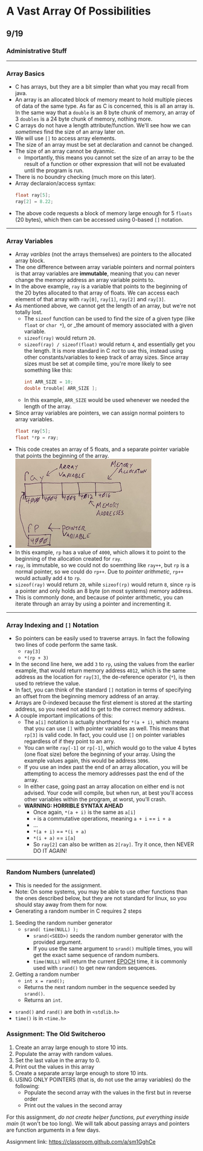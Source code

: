 # A Vast Array Of Possibilities
## 9/19

### Administrative Stuff
---

### Array Basics
 * C has arrays, but they are a bit simpler than what you may recall from java.
 * An array is an allocated block of memory meant to hold multiple pieces of data of the same type. As far as C is concerned, this is all an array is. In the same way that a `double` is an 8 byte chunk of memory, an array of 3 `doubles` is a 24 byte chunk of memory, nothing more.
 * C arrays do not have a length attribute/function. We'll see how we can _sometimes_ find the size of an array later on.
 * We will use `[]` to access array elements.
 * The size of an array must be set at declaration and cannot be changed.
 * The size of an array cannot be dyanmic.
   * Importantly, this means you cannot set the size of an array to be the result of a function or other expression that will not be evaluated until the program is run.
 * There is no boundry checking (much more on this later).
 * Array declaraion/access syntax:
   ```C
   float ray[5];
   ray[2] = 8.22;
   ```
 * The above code requests a block of memory large enough for 5 `floats` (20 bytes), which then can be accessed using 0-based `[]` notation.
---

### Array Variables
 * Array _varibles_ (not the arrays themselves) are pointers to the allocated array block.
 * The one difference between array variable pointers and normal pointers is that array variables are __immutable__, meaning that you can never change the memory address an array variable points to.
 * In the above example, `ray` is a variable that points to the beginning of the 20 bytes allocated to that array of floats. We can access each element of that array with `ray[0]`, `ray[1]`, `ray[2]` and `ray[3]`.
 * As mentioned above, we cannot get the length of an array, but we're not totally lost.
   * The `sizeof` function can be used to find the size of a given type (like `float` or `char *`), or _the amount of memory associated with a given variable.
   * `sizeof(ray)` would return `20`.
   * `sizeof(ray) / sizeof(float)` would return `4`, and essentially get you the length. It is more standard in C _not_ to use this, instead using other constants/variables to keep track of array sizes. Since array sizes must be set at compile time, you're more likely to see something like this:
     ```C
     int ARR_SIZE = 10;
     double trouble[ ARR_SIZE ];
     ```
   * In this example, `ARR_SIZE` would be used whenever we needed the length of the array.
 * Since array variables are pointers, we can assign normal pointers to array variables.
   ```C
   float ray[5];
   float *rp = ray;
   ```
 * This code creates an array of 5 floats, and a separate pointer variable that points the beginning of the array.
 * ![Array / Pointer](img/09_01_vars.jpg)
 * In this example, `rp` has a value of `4000`, which allows it to point to the beginning of the allocation created for `ray`.
 * `ray`, is immutable, so we could not do soemthing like `ray++`, but `rp` is a normal pointer, so we could do `rp++`. Due to _pointer arithmetic_, `rp++` would actually add `4` to `rp`.
 * `sizeof(ray)` would return `20`, while `sizeof(rp)` would return `8`, since `rp` is a pointer and only holds an 8 byte (on most systems) memory address.
 * This is commonly done, and because of pointer arithmetic, you can iterate through an array by using a pointer and incrementing it.
---

### Array Indexing and `[]` Notation
 * So pointers can be easily used to traverse arrays. In fact the following two lines of code perform the same task.
   * `ray[3]`
   * `*(rp + 3)`
 * In the second line here, we add `3` to `rp`, using the values from the earlier example, that would return memory address `4012`, which is the same address as the location for `ray[3]`, the de-reference operator (`*`), is then used to retrieve the value.
 * In fact, you can think of the standard `[]` notation in terms of specifying an offset from the beginning memory address of an array.
 * Arrays are 0-indexed because the first element is stored at the starting address, so you need not add to get to the correct memory address.
 * A couple important implications of this:
   * The `a[i]` notation is actually shorthand for `*(a + i)`, which means that you can use `[]` with pointer variables as well. This means that `rp[3]` is valid code. In fact, you could use `[]` on pointer variables regardless of if they point to an arry.
   * You can write `ray[-1]` or `rp[-1]`, which would go to the value 4  bytes (one float size) before the beginning of your array. Using the example values again, this would be address `3096`.
   * If you use an index past the end of an array allocation, you will be attempting to access the memory addresses past the end of the array.
   * In either case, going past an array allocation on either end is not advised. Your code will compile, but when run, at best you'll access other variables within the program, at worst, you'll crash.
   * __WARNING: HORRIBLE SYNTAX AHEAD__
     * Once again, `*(a + i)` is the same as `a[i]`
     * `+` is a commutative operations, meaning `a + i` == `i + a`
     * ...
     * `*(a + i)` == `*(i + a)`
     * `*(i + a)` == `i[a]`
     * So `ray[2]` can also be written as `2[ray]`. Try it once, then NEVER DO IT AGAIN!
---

### Random Numbers (unrelated)
 * This is needed for the assignment.
 * Note: On some systems, you may be able to use other functions than the ones described below, but they are not standard for linux, so you should stay away from them for now.
 * Generating a random number in C requires 2 steps
 1. Seeding the random number generator
    * `srand( time(NULL) );`
      * `srand(<SEED>)` seeds the random number generator with the provided argument.
      * If you use the same argument to `srand()` multiple times, you will get the exact same sequence of random numbers.
      * `time(NULL)` will return the current [EPOCH](https://www.epochconverter.com) time, it is commonly used with `srand()` to get new random sequences.
 2. Getting a random number
    * `int x = rand();`
    * Returns the next random number in the sequence seeded by `srand()`.
    * Returns an `int`.
 * `srand()` and `rand()` are both in `<stdlib.h>`
 * `time()` is in `<time.h>`

### Assignment: The Old Switcheroo
 1. Create an array large enough to store 10 ints.
 2. Populate the array with random values.
 3. Set the last value in the array to 0.
 4. Print out the values in this array
 5. Create a separate array large enough to store 10 ints.
 6. USING ONLY POINTERS (that is, do not use the array variables) do the following:
    * Populate the second array with the values in the first but in reverse order
    * Print out the values in the second array

For this assignment, _do not create helper functions, put everything inside main_ (it won't be too long). We will talk about passing arrays and pointers are function arguments in a few days.

Assignment link: https://classroom.github.com/a/sm1GghCe
